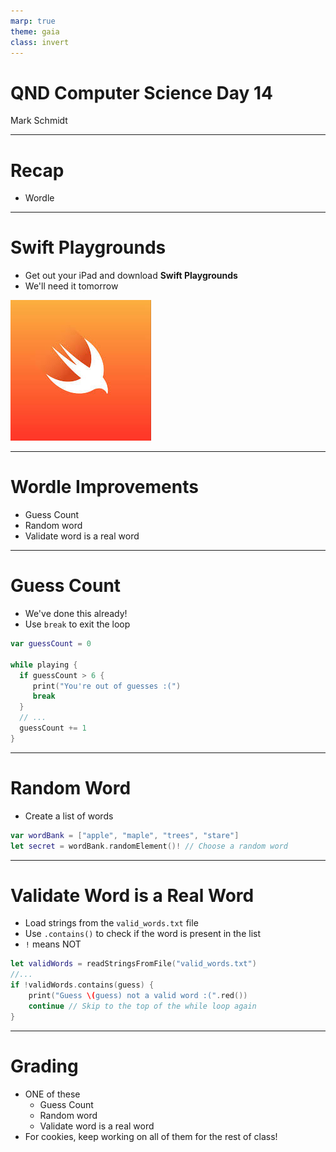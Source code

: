 ```yaml
---
marp: true
theme: gaia
class: invert
---
```


# QND Computer Science Day 14
Mark Schmidt

--- 

# Recap

- Wordle
---

# Swift Playgrounds

- Get out your iPad and download **Swift Playgrounds**
- We'll need it tomorrow

![bg right w:500](../assets/swift.jpeg)

---

# Wordle Improvements

- Guess Count
- Random word
- Validate word is a real word

---

# Guess Count

- We've done this already!
- Use `break` to exit the loop

```swift
var guessCount = 0

while playing {
  if guessCount > 6 {
     print("You're out of guesses :(")
     break
  }
  // ...
  guessCount += 1
}
```

---

# Random Word

- Create a list of words
```swift
var wordBank = ["apple", "maple", "trees", "stare"]
let secret = wordBank.randomElement()! // Choose a random word
```

---


# Validate Word is a Real Word

- Load strings from the `valid_words.txt` file
- Use `.contains()` to check if the word is present in the list
- `!` means NOT

```swift
let validWords = readStringsFromFile("valid_words.txt")
//...
if !validWords.contains(guess) {
    print("Guess \(guess) not a valid word :(".red()) 
    continue // Skip to the top of the while loop again
}
```

---

# Grading

- ONE of these
    - Guess Count
    - Random word
    - Validate word is a real word
- For cookies, keep working on all of them for the rest of class!